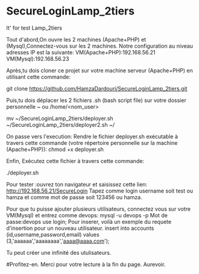 # SecureLoginLamp_2tiers
It' for test Lamp_2tiers

Tout d'abord,On ouvre les 2 machines (Apache+PHP) et (Mysql),Connectez-vous sur les 2 machines.
Notre configuration au niveau adresses IP est la suivante:
VM(Apache+PHP):192.168.56.21
VM(Mysql):192.168.56.23

Après,tu dois cloner ce projet sur votre machine serveur (Apache+PHP) en utilisant cette commande:

git clone https://github.com/HamzaDardouri/SecureLoginLamp_2tiers.git

Puis,tu dois déplacer les 2 fichiers .sh (bash script file) sur votre dossier personnelle ~ ou /home/<nom_user> 

mv  ~/SecureLoginLamp_2tiers/deployer.sh   ~/SecureLoginLamp_2tiers/deployer2.sh   ~/

On passe vers l'execution:
Rendre le fichier deployer.sh exécutable à travers cette commande (votre répertoire personnelle sur la machine (Apache+PHP)):
chmod +x deployer.sh

Enfin, Exécutez cette fichier à travers cette commande:

./deployer.sh

Pour tester :ouvrez ton navigateur et saisissez cette lien:
http://192.168.56.21/SecureLogin
Tapez comme login username soit test ou hamza et comme mot de passe soit 123456 ou hamza.

Pour que tu puisse ajouter plusieurs utilisateurs, connectez vous sur votre VM(Mysql) et entrez comme devops:
mysql -u devops -p
Mot de passe:devops
use login;
Pour inserer, voilà un exemple du requete d'insertion pour un nouveau utilisateur.
insert into accounts (id,username,password,email) values (3,'aaaaaa','aaaaaaaa','aaaa@aaaa.com');

Tu peut créer une infinité des utulisateurs.

#Profitez-en.
Merci pour votre lecture à la fin du page.
Aurevoir.


